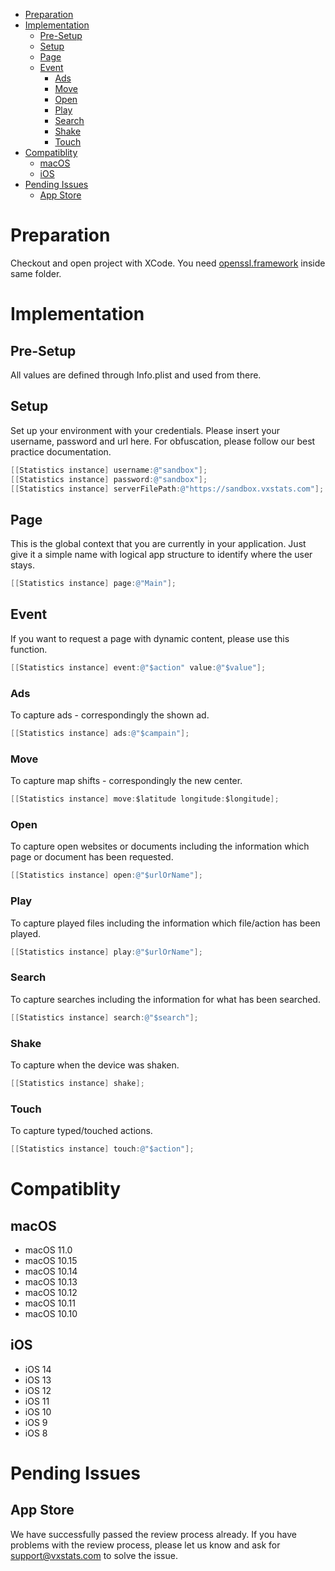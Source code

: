 * [Preparation](#preparation)
* [Implementation](#implementation)
   * [Pre-Setup](#pre-setup)
   * [Setup](#setup)
   * [Page](#page)
   * [Event](#event)
      * [Ads](#ads)
      * [Move](#move)
      * [Open](#open)
      * [Play](#play)
      * [Search](#search)
      * [Shake](#shake)
      * [Touch](#touch)
* [Compatiblity](#compatiblity)
   * [macOS](#macos)
   * [iOS](#ios)
* [Pending Issues](#pending-issues)
   * [App Store](#app-store)

# Preparation
Checkout and open project with XCode. You need [openssl.framework](https://github.com/krzyzanowskim/OpenSSL) inside same folder.

# Implementation
## Pre-Setup
All values are defined through Info.plist and used from there.

## Setup
Set up your environment with your credentials. Please insert your username, password and url here. For obfuscation, please follow our best practice documentation.
```objective-c
[[Statistics instance] username:@"sandbox"];
[[Statistics instance] password:@"sandbox"];
[[Statistics instance] serverFilePath:@"https://sandbox.vxstats.com"];
```

## Page
This is the global context that you are currently in your application. Just give it a simple name with logical app structure to identify where the user stays.
```objective-c
[[Statistics instance] page:@"Main"];
```

## Event
If you want to request a page with dynamic content, please use this function.
```objective-c
[[Statistics instance] event:@"$action" value:@"$value"];
```

### Ads
To capture ads - correspondingly the shown ad.
```objective-c
[[Statistics instance] ads:@"$campain"];
```

### Move
To capture map shifts - correspondingly the new center.
```objective-c
[[Statistics instance] move:$latitude longitude:$longitude];
```

### Open
To capture open websites or documents including the information which page or document has been requested.
```objective-c
[[Statistics instance] open:@"$urlOrName"];
```

### Play
To capture played files including the information which file/action has been played.
```objective-c
[[Statistics instance] play:@"$urlOrName"];
```

### Search
To capture searches including the information for what has been searched.
```objective-c
[[Statistics instance] search:@"$search"];
```

### Shake
To capture when the device was shaken.
```objective-c
[[Statistics instance] shake];
```

### Touch
To capture typed/touched actions.
```objective-c
[[Statistics instance] touch:@"$action"];
```

# Compatiblity
## macOS
- macOS 11.0
- macOS 10.15
- macOS 10.14
- macOS 10.13
- macOS 10.12
- macOS 10.11
- macOS 10.10

## iOS
- iOS 14
- iOS 13
- iOS 12
- iOS 11
- iOS 10
- iOS 9
- iOS 8

# Pending Issues
## App Store
We have successfully passed the review process already. If you have problems with the review process, please let us know and ask for support@vxstats.com to solve the issue.
